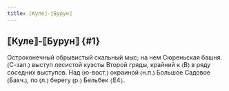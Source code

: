 ```yaml
---
title: ⟦Куле⟧-⟦Бурун⟧
---
```

## ⟦Куле⟧-⟦Бурун⟧ {#1}

Остроконечный обрывистый скальный мыс; на нем Сюреньская башня. ⦅С-зап.⦆ выступ лесистой куэсты Второй гряды, крайний к ⦅В⦆ в ряду соседних выступов. Над ⦅ю-вост.⦆ окраиной ⦅н.п.⦆ Большое Садовое ⦅Бахч.⦆, по ⦅л.⦆ берегу ⦅р.⦆ Бельбек ⦃Е4⦄.
